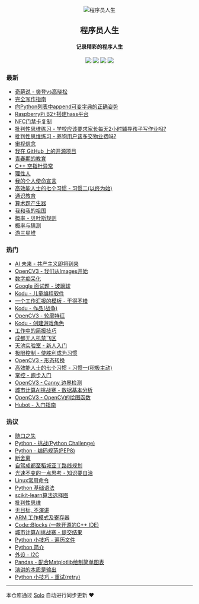 <p align="center"><img alt="程序员人生" src="https://static.b3log.org/images/brand/solo-32.png"></p><h2 align="center">
程序员人生
</h2>

<h4 align="center">记录精彩的程序人生</h4>
<p align="center"><a title="程序员人生" target="_blank" href="https://github.com/cttmayi/solo-blog"><img src="https://img.shields.io/github/last-commit/cttmayi/solo-blog.svg?style=flat-square&color=FF9900"></a>
<a title="GitHub repo size in bytes" target="_blank" href="https://github.com/cttmayi/solo-blog"><img src="https://img.shields.io/github/repo-size/cttmayi/solo-blog.svg?style=flat-square"></a>
<a title="Solo Version" target="_blank" href="https://github.com/b3log/solo/releases"><img src="https://img.shields.io/badge/solo-3.6.5-f1e05a.svg?style=flat-square&color=blueviolet"></a>
<a title="Hits" target="_blank" href="https://github.com/b3log/hits"><img src="https://hits.b3log.org/cttmayi/solo-blog.svg"></a></p>

### 最新

* [奇葩说 - 樊登vs高晓松](http://www.gcsjj.cn/articles/2019/10/31/1572455735706.html)
* [完全写作指南](http://www.gcsjj.cn/articles/2019/10/27/1572120659472.html)
* [向Python列表中append可变字典的正确姿势](http://www.gcsjj.cn/articles/2019/10/25/1572013059151.html)
* [RaspberryPi B2+搭建hass平台](http://www.gcsjj.cn/articles/2019/10/25/1572012599545.html)
* [NFC门禁卡复制](http://www.gcsjj.cn/articles/2019/10/25/1572012360699.html)
* [批判性思维练习 - 学校应该要求家长每天2小时辅导孩子写作业吗?](http://www.gcsjj.cn/articles/2019/10/23/1571842041681.html)
* [批判性思维练习 -  养狗用户该多交物业费吗?](http://www.gcsjj.cn/articles/2019/10/23/1571764615438.html)
* [审视信念](http://www.gcsjj.cn/articles/2019/10/22/1571677408389.html)
* [我在 GitHub 上的开源项目](http://www.gcsjj.cn/my-github-repos)
* [青春期的教育](http://www.gcsjj.cn/articles/2019/10/19/1571498016475.html)
* [C++ 空指针异常](http://www.gcsjj.cn/articles/2019/10/18/1571413022943.html)
* [理性人](http://www.gcsjj.cn/articles/2019/10/18/1571400726892.html)
* [我的个人使命宣言](http://www.gcsjj.cn/articles/2019/10/13/1570901677508.html)
* [高效能人士的七个习惯 - 习惯二(以终为始)](http://www.gcsjj.cn/articles/2019/10/11/1570805821589.html)
* [通识教育](http://www.gcsjj.cn/articles/2019/10/10/1570637674848.html)
* [算术题产生器](http://www.gcsjj.cn/articles/2019/10/07/1570453936650.html)
* [我和我的祖国](http://www.gcsjj.cn/articles/2019/10/06/1570373448188.html)
* [概率 - 贝叶斯规则](http://www.gcsjj.cn/articles/2019/10/06/1570297476985.html)
* [概率与猜测](http://www.gcsjj.cn/articles/2019/10/05/1570289842198.html)
* [游三星堆](http://www.gcsjj.cn/articles/2019/10/04/1570199816478.html)

### 热门

* [AI 未来 - 共产主义即将到来](http://www.gcsjj.cn/articles/2019/06/24/1561316510296.html)
* [OpenCV3 - 我们从Images开始](http://www.gcsjj.cn/articles/2019/04/02/1554136797836.html)
* [数字痴呆化](http://www.gcsjj.cn/articles/2019/04/07/1554630747019.html)
* [Google 面试题 - 玻璃球](http://www.gcsjj.cn/articles/2019/09/21/1568996649307.html)
* [Kodu - 儿童编程软件](http://www.gcsjj.cn/articles/2019/03/24/1553436148110.html)
* [一个工作汇报的模板 - 干得不错](http://www.gcsjj.cn/articles/2019/03/16/1552736025323.html)
* [Kodu - 作品(战争)](http://www.gcsjj.cn/articles/2019/04/07/1554627128535.html)
* [OpenCV3 - 轮廓特征](http://www.gcsjj.cn/articles/2019/04/02/1554137025226.html)
* [Kodu - 创建游戏角色](http://www.gcsjj.cn/articles/2019/03/25/1553444108085.html)
* [工作中的简报技巧](http://www.gcsjj.cn/articles/2019/03/15/1552579837842.html)
* [成都无人机禁飞区](http://www.gcsjj.cn/articles/2019/05/17/1558108076449.html)
* [天池实验室 - 新人入门](http://www.gcsjj.cn/articles/2019/05/12/1557675052175.html)
* [极限控制 - 使胜利成为习惯](http://www.gcsjj.cn/articles/2019/09/09/1568042197879.html)
* [OpenCV3 - 形态转换](http://www.gcsjj.cn/articles/2019/04/02/1554136943750.html)
* [高效能人士的七个习惯 - 习惯一(积极主动)](http://www.gcsjj.cn/articles/2019/09/17/1568731407902.html)
* [掌控 - 跑步入门](http://www.gcsjj.cn/articles/2019/04/25/1556198951933.html)
* [OpenCV3 - Canny 边界检测](http://www.gcsjj.cn/articles/2019/04/02/1554136900061.html)
* [城市计算AI挑战赛 - 数据基本分析](http://www.gcsjj.cn/articles/2019/05/14/1557765785976.html)
* [OpenCV3 - OpenCV的绘图函数](http://www.gcsjj.cn/articles/2019/04/02/1554136848113.html)
* [Hubot - 入门指南](http://www.gcsjj.cn/articles/2019/04/12/1555001343705.html)

### 热议

* [随口之失](http://www.gcsjj.cn/articles/2019/09/25/1569423200177.html)
* [Python - 挑战(Python Challenge)](http://www.gcsjj.cn/articles/2019/04/20/1555741882461.html)
* [Python - 编码规范(PEP8)](http://www.gcsjj.cn/articles/2019/04/26/1556289234423.html)
* [断舍离](http://www.gcsjj.cn/articles/2019/04/16/1555351178363.html)
* [自驾成都至稻城亚丁路线规划](http://www.gcsjj.cn/articles/2019/07/09/1562684708796.html)
* [光速不变的一点思考 - 知识要自洽](http://www.gcsjj.cn/articles/2019/09/06/1567782094880.html)
* [Linux常用命令](http://www.gcsjj.cn/articles/2019/05/05/1557067926481.html)
* [Python 基础语法](http://www.gcsjj.cn/articles/2019/03/12/1552402976191.html)
* [scikit-learn算法选择图](http://www.gcsjj.cn/articles/2019/05/14/1557848255248.html)
* [批判性思维](http://www.gcsjj.cn/articles/2019/08/09/1565364655301.html)
* [无目标, 不演讲](http://www.gcsjj.cn/articles/2019/03/28/1553788311452.html)
* [ARM 工作模式及寄存器](http://www.gcsjj.cn/articles/2019/05/05/1557069558076.html)
* [Code::Blocks (一款开源的C++ IDE)](http://www.gcsjj.cn/articles/2019/06/07/1559921553296.html)
* [城市计算AI挑战赛 - 提交结果](http://www.gcsjj.cn/articles/2019/05/18/1558111076207.html)
* [Python 小技巧 - 遍历文件](http://www.gcsjj.cn/articles/2019/06/11/1560186159536.html)
* [Python 简介](http://www.gcsjj.cn/articles/2019/03/12/1552400067284.html)
* [外设 - I2C](http://www.gcsjj.cn/articles/2019/09/28/1569640214065.html)
* [Pandas - 配合Matplotlib绘制简单图表](http://www.gcsjj.cn/articles/2019/05/13/1557758228724.html)
* [演讲的本质是输出](http://www.gcsjj.cn/articles/2019/03/28/1553786472261.html)
* [Python 小技巧 - 重试(retry)](http://www.gcsjj.cn/articles/2019/05/10/1557417732914.html)

---

本仓库通过 [Solo](https://github.com/b3log/solo) 自动进行同步更新 ❤️ 